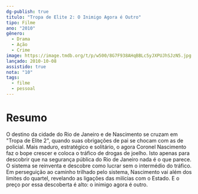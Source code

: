 ```yaml
---
dg-publish: true
titulo: "Tropa de Elite 2: O Inimigo Agora é Outro"
tipo: Filme
ano: "2010"
gênero:
  - Drama
  - Ação
  - Crime
image: https://image.tmdb.org/t/p/w500/8G7F938AHqBBLc5yJXPUJhSJzN5.jpg
lançado: 2010-10-08
assistido: true
nota: "10"
tags:
  - filme
  - pessoal
---
```

# Resumo
O destino da cidade do Rio de Janeiro e de Nascimento se cruzam em "Tropa de Elite 2", quando suas obrigações de pai se chocam com as de policial. Mais maduro, estratégico e solitário, o agora Coronel Nascimento faz o bope crescer e coloca o tráfico de drogas de joelho. Isto apenas para descobrir que na segurança pública do Rio de Janeiro nada é o que parece. O sistema se reinventa e descobre como lucrar sem o intermédio do tráfico. Em perseguição ao caminho trilhado pelo sistema, Nascimento vai além dos limites do quartel, revelando as ligações das milícias com o Estado. E o preço por essa descoberta é alto: o inimigo agora é outro.
